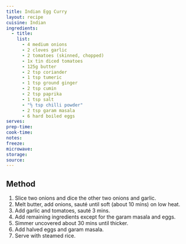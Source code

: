 ```yaml
---
title: Indian Egg Curry
layout: recipe
cuisine: Indian
ingredients:
  - title:
    list:
      - 4 medium onions
      - 2 cloves garlic
      - 2 tomatoes (skinned, chopped)
      - 1x tin diced tomatoes
      - 125g butter
      - 2 tsp coriander
      - 1 tsp tumeric
      - 1 tsp ground ginger
      - 2 tsp cumin
      - 2 tsp paprika
      - 1 tsp salt
      - "½ tsp chilli powder"
      - 2 tsp garam masala
      - 6 hard boiled eggs
serves: 
prep-time: 
cook-time: 
notes: 
freeze: 
microwave:
storage: 
source:
---
```


## Method
1. Slice two onions and dice the other two onions and garlic.
2. Melt butter, add onions, sauté until soft (about 10 mins) on low heat.
3. Add garlic and tomatoes, sauté 3 mins.
4. Add remaining ingredients except for the garam masala and eggs.
5. Simmer uncovered about 30 mins until thicker.
6. Add halved eggs and garam masala.
7. Serve with steamed rice.
